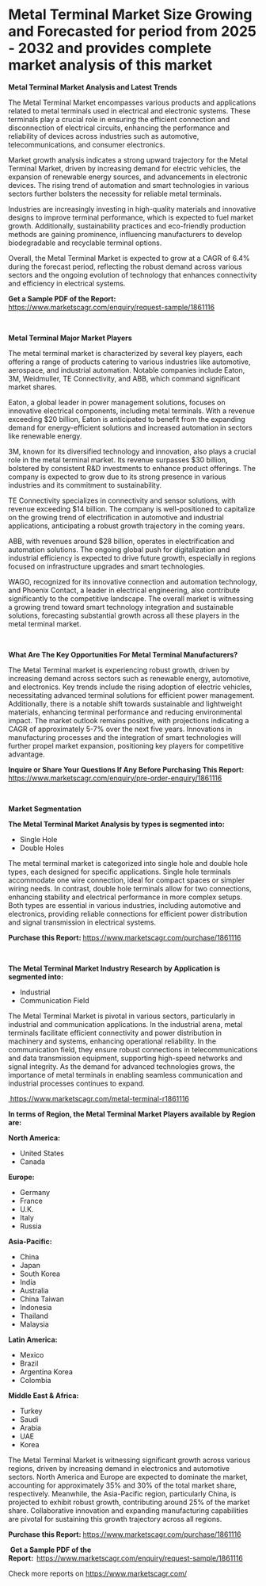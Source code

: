 <p><h1>Metal Terminal Market Size Growing and Forecasted for period from 2025 - 2032 and provides complete market analysis of this market</h1></p><p><strong>Metal Terminal Market Analysis and Latest Trends</strong></p>
<p><p>The Metal Terminal Market encompasses various products and applications related to metal terminals used in electrical and electronic systems. These terminals play a crucial role in ensuring the efficient connection and disconnection of electrical circuits, enhancing the performance and reliability of devices across industries such as automotive, telecommunications, and consumer electronics.</p><p>Market growth analysis indicates a strong upward trajectory for the Metal Terminal Market, driven by increasing demand for electric vehicles, the expansion of renewable energy sources, and advancements in electronic devices. The rising trend of automation and smart technologies in various sectors further bolsters the necessity for reliable metal terminals. </p><p>Industries are increasingly investing in high-quality materials and innovative designs to improve terminal performance, which is expected to fuel market growth. Additionally, sustainability practices and eco-friendly production methods are gaining prominence, influencing manufacturers to develop biodegradable and recyclable terminal options.</p><p>Overall, the Metal Terminal Market is expected to grow at a CAGR of 6.4% during the forecast period, reflecting the robust demand across various sectors and the ongoing evolution of technology that enhances connectivity and efficiency in electrical systems.</p></p>
<p><strong>Get a Sample PDF of the Report:&nbsp;</strong> <a href="https://www.marketscagr.com/enquiry/request-sample/1861116?utm_campaign=2038&utm_medium=2&utm_source=Github&utm_content=ia&utm_term=22022025&utm_id=metal-terminal">https://www.marketscagr.com/enquiry/request-sample/1861116</a></p>
<p>&nbsp;</p>
<p><strong>Metal Terminal Major Market Players</strong></p>
<p><p>The metal terminal market is characterized by several key players, each offering a range of products catering to various industries like automotive, aerospace, and industrial automation. Notable companies include Eaton, 3M, Weidmuller, TE Connectivity, and ABB, which command significant market shares.</p><p>Eaton, a global leader in power management solutions, focuses on innovative electrical components, including metal terminals. With a revenue exceeding $20 billion, Eaton is anticipated to benefit from the expanding demand for energy-efficient solutions and increased automation in sectors like renewable energy.</p><p>3M, known for its diversified technology and innovation, also plays a crucial role in the metal terminal market. Its revenue surpasses $30 billion, bolstered by consistent R&D investments to enhance product offerings. The company is expected to grow due to its strong presence in various industries and its commitment to sustainability.</p><p>TE Connectivity specializes in connectivity and sensor solutions, with revenue exceeding $14 billion. The company is well-positioned to capitalize on the growing trend of electrification in automotive and industrial applications, anticipating a robust growth trajectory in the coming years.</p><p>ABB, with revenues around $28 billion, operates in electrification and automation solutions. The ongoing global push for digitalization and industrial efficiency is expected to drive future growth, especially in regions focused on infrastructure upgrades and smart technologies.</p><p>WAGO, recognized for its innovative connection and automation technology, and Phoenix Contact, a leader in electrical engineering, also contribute significantly to the competitive landscape. The overall market is witnessing a growing trend toward smart technology integration and sustainable solutions, forecasting substantial growth across all these players in the metal terminal market.</p></p>
<p>&nbsp;</p>
<p><strong>What Are The Key Opportunities For Metal Terminal Manufacturers?</strong></p>
<p><p>The Metal Terminal market is experiencing robust growth, driven by increasing demand across sectors such as renewable energy, automotive, and electronics. Key trends include the rising adoption of electric vehicles, necessitating advanced terminal solutions for efficient power management. Additionally, there is a notable shift towards sustainable and lightweight materials, enhancing terminal performance and reducing environmental impact. The market outlook remains positive, with projections indicating a CAGR of approximately 5-7% over the next five years. Innovations in manufacturing processes and the integration of smart technologies will further propel market expansion, positioning key players for competitive advantage.</p></p>
<p><strong>Inquire or Share Your Questions If Any Before Purchasing This Report:</strong> <a href="https://www.marketscagr.com/enquiry/pre-order-enquiry/1861116?utm_campaign=2038&utm_medium=2&utm_source=Github&utm_content=ia&utm_term=22022025&utm_id=metal-terminal">https://www.marketscagr.com/enquiry/pre-order-enquiry/1861116</a></p>
<p>&nbsp;</p>
<p><strong>Market Segmentation</strong></p>
<p><strong>The Metal Terminal Market Analysis by types is segmented into:</strong></p>
<p><ul><li>Single Hole</li><li>Double Holes</li></ul></p>
<p><p>The metal terminal market is categorized into single hole and double hole types, each designed for specific applications. Single hole terminals accommodate one wire connection, ideal for compact spaces or simpler wiring needs. In contrast, double hole terminals allow for two connections, enhancing stability and electrical performance in more complex setups. Both types are essential in various industries, including automotive and electronics, providing reliable connections for efficient power distribution and signal transmission in electrical systems.</p></p>
<p><strong>Purchase this Report:&nbsp;</strong><a href="https://www.marketscagr.com/purchase/1861116?utm_campaign=2038&utm_medium=2&utm_source=Github&utm_content=ia&utm_term=22022025&utm_id=metal-terminal">https://www.marketscagr.com/purchase/1861116</a></p>
<p>&nbsp;</p>
<p><strong>The Metal Terminal Market Industry Research by Application is segmented into:</strong></p>
<p><ul><li>Industrial</li><li>Communication Field</li></ul></p>
<p><p>The Metal Terminal Market is pivotal in various sectors, particularly in industrial and communication applications. In the industrial arena, metal terminals facilitate efficient connectivity and power distribution in machinery and systems, enhancing operational reliability. In the communication field, they ensure robust connections in telecommunications and data transmission equipment, supporting high-speed networks and signal integrity. As the demand for advanced technologies grows, the importance of metal terminals in enabling seamless communication and industrial processes continues to expand.</p></p>
<p><a href="https://www.marketscagr.com/metal-terminal-r1861116?utm_campaign=2038&utm_medium=2&utm_source=Github&utm_content=ia&utm_term=22022025&utm_id=metal-terminal">&nbsp;https://www.marketscagr.com/metal-terminal-r1861116</a></p>
<p><strong>In terms of Region, the Metal Terminal Market Players available by Region are:</strong></p>
<p>
    <p> <strong> North America: </strong>
        <ul>
            <li>United States</li>
            <li>Canada</li>
        </ul>
        </p> 
    <p> <strong> Europe: </strong>
        <ul>
            <li>Germany</li>
            <li>France</li>
            <li>U.K.</li>
            <li>Italy</li>
            <li>Russia</li>
        </ul>
        </p> 
    <p> <strong> Asia-Pacific: </strong>
        <ul>
            <li>China</li>
            <li>Japan</li>
            <li>South Korea</li>
            <li>India</li>
            <li>Australia</li>
            <li>China Taiwan</li>
            <li>Indonesia</li>
            <li>Thailand</li>
            <li>Malaysia</li>
        </ul>
        </p> 
    <p> <strong> Latin America: </strong>
        <ul>
            <li>Mexico</li>
            <li>Brazil</li>
            <li>Argentina Korea</li>
            <li>Colombia</li>
        </ul>
        </p> 
    <p> <strong> Middle East & Africa: </strong>
        <ul>
            <li>Turkey</li>
            <li>Saudi</li>
            <li>Arabia</li>
            <li>UAE</li>
            <li>Korea</li>
        </ul>
    </p>
    </p>
<p><p>The Metal Terminal Market is witnessing significant growth across various regions, driven by increasing demand in electronics and automotive sectors. North America and Europe are expected to dominate the market, accounting for approximately 35% and 30% of the total market share, respectively. Meanwhile, the Asia-Pacific region, particularly China, is projected to exhibit robust growth, contributing around 25% of the market share. Collaborative innovation and expanding manufacturing capabilities are pivotal for sustaining this growth trajectory across all regions.</p></p>
<p><strong>Purchase this Report: </strong><a href="https://www.marketscagr.com/purchase/1861116?utm_campaign=2038&utm_medium=2&utm_source=Github&utm_content=ia&utm_term=22022025&utm_id=metal-terminal">https://www.marketscagr.com/purchase/1861116</a></p>
<p>&nbsp;<strong>Get a Sample PDF of the Report:&nbsp;&nbsp;</strong><a href="https://www.marketscagr.com/enquiry/request-sample/1861116?utm_campaign=2038&utm_medium=2&utm_source=Github&utm_content=ia&utm_term=22022025&utm_id=metal-terminal">https://www.marketscagr.com/enquiry/request-sample/1861116</a></p>
<p><strong></strong></p>
<p>Check more reports on <a href="https://www.marketscagr.com/?utm_campaign=2038&utm_medium=2&utm_source=Github&utm_content=ia&utm_term=22022025&utm_id=metal-terminal">https://www.marketscagr.com/</a></p>